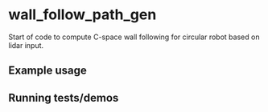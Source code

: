 # wall_follow_path_gen

Start of code to compute C-space wall following for circular robot based on lidar input.

## Example usage

## Running tests/demos
    
